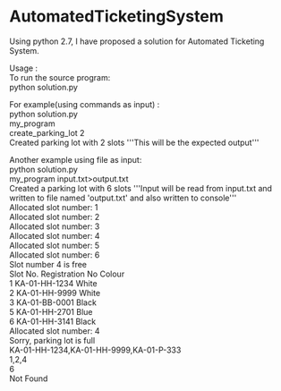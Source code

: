 # AutomatedTicketingSystem


Using python 2.7, I have proposed a solution for Automated Ticketing System. 

Usage :<br />
 To run the source program:<br />
 python solution.py<br />

  For example(using commands as input) :<br />
  python solution.py<br />
  my_program<br />
  create_parking_lot 2<br />
  Created parking lot with 2 slots '''This will be the expected output'''<br />

  Another example using file as input:<br />
  python solution.py<br />
  my_program input.txt>output.txt<br />
  Created a parking lot with 6 slots '''Input will be read from input.txt and written to file named 'output.txt' and also written to console'''<br />
  Allocated slot number: 1<br />
  Allocated slot number: 2<br />
  Allocated slot number: 3<br />
  Allocated slot number: 4<br />
  Allocated slot number: 5<br />
  Allocated slot number: 6<br />
  Slot number 4 is free<br />
  Slot No.  Registration No  Colour<br />
  1       KA-01-HH-1234   White<br />
  2       KA-01-HH-9999   White<br />
  3       KA-01-BB-0001   Black<br />
  5       KA-01-HH-2701   Blue<br />
  6       KA-01-HH-3141   Black<br />
  Allocated slot number: 4<br />
  Sorry, parking lot is full<br />
  KA-01-HH-1234,KA-01-HH-9999,KA-01-P-333<br />
  1,2,4<br />
  6<br />
  Not Found<br />



